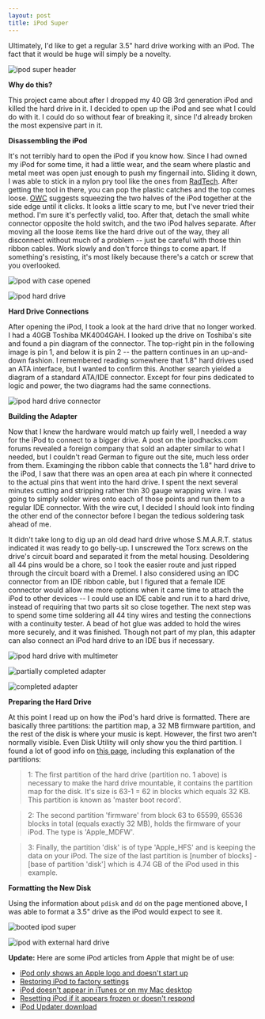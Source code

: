 ```yaml
---
layout: post
title: iPod Super
---
```

Ultimately, I'd like to get a regular 3.5" hard drive working with an iPod. The fact that it would be huge will simply be a novelty.

![ipod super header](/static/ipod_super_banner.jpg)

**Why do this?**

This project came about after I dropped my 40 GB 3rd generation iPod and killed the hard drive in it. I decided to open up the iPod and see what I could do with it. I could do so without fear of breaking it, since I'd already broken the most expensive part in it.

**Disassembling the iPod**

It's not terribly hard to open the iPod if you know how. Since I had owned my iPod for some time, it had a little wear, and the seam where plastic and metal meet was open just enough to push my fingernail into. Sliding it down, I was able to stick in a nylon pry tool like the ones from [RadTech](http://www.radtech.us/). After getting the tool in there, you can pop the plastic catches and the top comes loose. [OWC](http://eshop.macsales.com/tech_center/index.cfm?page=Video/directory.html) suggests squeezing the two halves of the iPod together at the side edge until it clicks.  It looks a little scary to me, but I've never tried their method.  I'm sure it's perfectly valid, too.  After that, detach the small white connector opposite the hold switch, and the two iPod halves separate. After moving all the loose items like the hard drive out of the way, they all disconnect without much of a problem -- just be careful with those thin ribbon cables. Work slowly and don't force things to come apart. If something's resisting, it's most likely because there's a catch or screw that you overlooked.

![ipod with case opened](/static/ipod_super_opencase.jpg)

![ipod hard drive](/static/ipod_super_drive.jpg)

**Hard Drive Connections**

After opening the iPod, I took a look at the hard drive that no longer worked. I had a 40GB Toshiba MK4004GAH. I looked up the drive on Toshiba's site and found a pin diagram of the connector.  The top-right pin in the following image is pin 1, and below it is pin 2 -- the pattern continues in an up-and-down fashion. I remembered reading somewhere that 1.8" hard drives used an ATA interface, but I wanted to confirm this. Another search yielded a diagram of a standard ATA/IDE connector. Except for four pins dedicated to logic and power, the two diagrams had the same connections.

![ipod hard drive connector](/static/ipod_super_bus.jpg)

**Building the Adapter**

Now that I knew the hardware would match up fairly well, I needed a way for the iPod to connect to a bigger drive. A post on the ipodhacks.com forums revealed a foreign company that sold an adapter similar to what I needed, but I couldn't read German to figure out the site, much less order from them. Examinging the ribbon cable that connects the 1.8" hard drive to the iPod, I saw that there was an open area at each pin where it connected to the actual pins that went into the hard drive. I spent the next several minutes cutting and stripping rather thin 30 gauge wrapping wire. I was going to simply solder wires onto each of those points and run them to a regular IDE connector. With the wire cut, I decided I should look into finding the other end of the connector before I began the tedious soldering task ahead of me.

It didn't take long to dig up an old dead hard drive whose S.M.A.R.T. status indicated it was ready to go belly-up.  I unscrewed the Torx screws on the drive's circuit board and separated it from the metal housing. Desoldering all 44 pins would be a chore, so I took the easier route and just ripped through the circuit board with a Dremel.  I also considered using an IDC connector from an IDE ribbon cable, but I figured that a female IDE connector would allow me more options when it came time to attach the iPod to other devices -- I could use an IDE cable and run it to a hard drive, instead of requiring that two parts sit so close together. The next step was to spend some time soldering all 44 tiny wires and testing the connections with a continuity tester. A bead of hot glue was added to hold the wires more securely, and it was finished. Though not part of my plan, this adapter can also connect an iPod hard drive to an IDE bus if necessary.

![ipod hard drive with multimeter](/static/ipod_super_mini_hd_power.jpg)

![partially completed adapter](/static/ipod_super_adapter_nearbuilt.jpg)

![completed adapter](/static/ipod_super_adapter.jpg)

**Preparing the Hard Drive**

At this point I read up on how the iPod's hard drive is formatted. There are basically three partitions: the partition map, a 32 MB firmware partition, and the rest of the disk is where your music is kept. However, the first two aren't normally visible. Even Disk Utility will only show you the third partition. I found a lot of good info on [this page](http://www.bsodmike.com/pages/how-to-upgrade-your-ipod/), including this explanation of the partitions:

>1: The first partition of the hard drive (partition no. 1 above) is necessary to make the hard drive mountable, it contains the partition map for the disk. It's size is 63-1 = 62 in blocks which equals 32 KB. This partition is known as 'master boot record'.

>2: The second partition 'firmware' from block 63 to 65599, 65536 blocks in total (equals exactly 32 MB), holds the firmware of your iPod. The type is 'Apple_MDFW'.

>3: Finally, the partition 'disk' is of type 'Apple_HFS' and is keeping the data on your iPod. The size of the last partition is [number of blocks] - [base of partition 'disk'] which is 4.74 GB of the iPod used in this example.

**Formatting the New Disk**

Using the information about `pdisk` and `dd` on the page mentioned above, I was able to format a 3.5" drive as the iPod would expect to see it.

![booted ipod super](/static/ipod_super_booted.jpg)

![ipod with external hard drive](/static/ipod_super_laptop_hd.jpg)

**Update:** Here are some iPod articles from Apple that might be of use:

* [iPod only shows an Apple logo and doesn't start up](http://docs.info.apple.com/article.html?artnum=61584)
* [Restoring iPod to factory settings](http://docs.info.apple.com/article.html?artnum=60983)
* [iPod doesn't appear in iTunes or on my Mac desktop](http://docs.info.apple.com/article.html?artnum=60950)
* [Resetting iPod if it appears frozen or doesn't respond](http://docs.info.apple.com/article.html?artnum=61705)
* [iPod Updater download](http://www.apple.com/ipod/download/)
